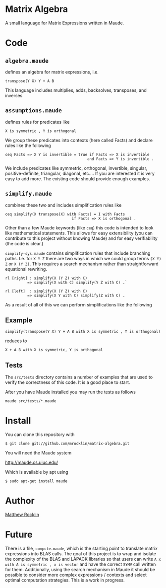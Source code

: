 Matrix Algebra
==============

A small language for Matrix Expressions written in Maude. 

Code
====

`algebra.maude`
---------------

defines an algebra for matrix expressions, i.e.

    transpose(Y X) Y + A B

This language includes multiplies, adds, backsolves, transposes, and inverses

`assumptions.maude`
-------------------

defines rules for predicates like

    X is symmetric , Y is orthogonal

We group these predicates into contexts (here called Facts) and declare rules
like the following

    ceq Facts => X Y is invertible = true if Facts => X is invertible  
                                         and Facts => Y is invertible .

We include predicates like symmetric, orthogonal, invertible, singular,
positive-definite, triangular, diagonal, etc.... 
If you are interested it is very easy to add more. The existing code should
provide enough examples.

`simplify.maude`
----------------

combines these two and includes simplification rules like 

    ceq simplify(X transpose(X) with Facts) = I with Facts 
                                  if Facts => X is orthogonal .

Other than a few Maude keywords (like `ceq`) this code is intended to look like
mathematical statements. This allows for easy extensibility (you can contribute
to this project without knowing Maude) and for easy verifiability (the code is 
clear.)

`simplify-sys.maude` contains simplification rules that include branching
paths. I.e. for `X Y Z` there are two ways in which we could group terms
`(X Y) Z` or `X (Y Z)`. This requires a search mechanism rather than 
straightforward equational rewriting.

    rl [right] : simplify(X (Y Z) with C) 
              => simplify(X with C) simplify(Y Z with C) .`

    rl [left]  : simplify(X (Y Z) with C) 
              => simplify(X Y with C) simplify(Z with C) .

As a result of all of this we can perform simplifications like the following 

Example
-------
    simplify(transpose(Y X) Y + A B with X is symmetric , Y is orthogonal)

reduces to

    X + A B with X is symmetric, Y is orthogonal

Tests
-----

The `src/tests` directory contains a number of examples that are used to verify
the correctness of this code. It is a good place to start. 

After you have Maude installed you may run the tests as follows

    maude src/tests/*.maude

Install
=======

You can clone this repository with 

    $ git clone git://github.com/mrocklin/matrix-algebra.git

You will need the Maude system

http://maude.cs.uiuc.edu/

Which is available by apt using 

    $ sudo apt-get install maude

Author
======

[Matthew Rocklin](http://matthewrocklin.com/)

Future
======

There is a file, `compute.maude`, which is the starting point to translate
matrix expressions into BLAS calls. The goal of this project is to wrap and 
isolate the complexity of the BLAS and LAPACK libraries so that users can write
`A x with A is symmetric , x is vector` and have the correct `SYMV` call
written for them. Additionally, using the search mechanism in Maude it should
be possible to consider more complex expressions / contexts and select optimal
computation strategies. This is a work in progress. 

